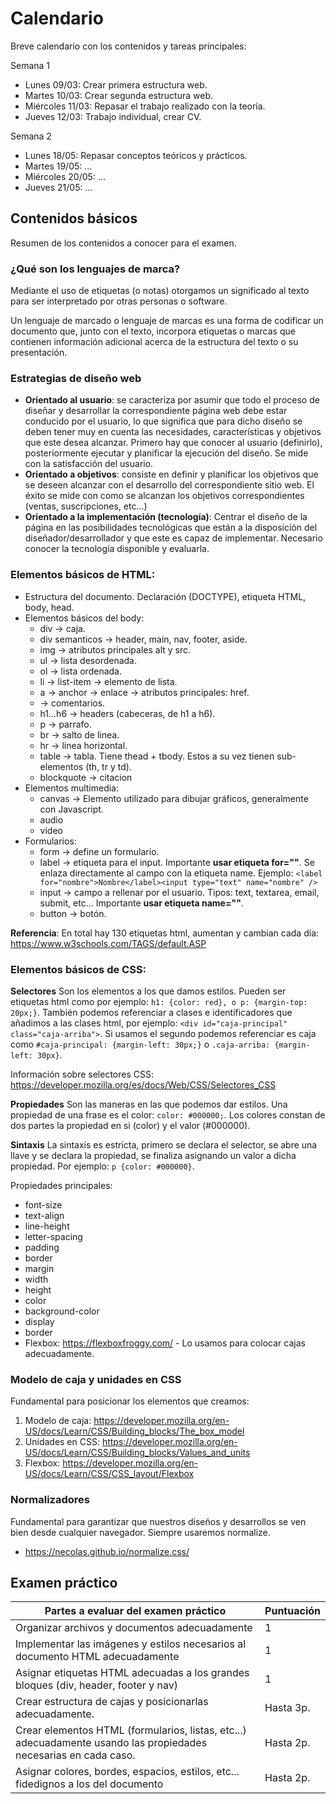 # Calendario

Breve calendario con los contenidos y tareas principales:

Semana 1

-   Lunes 09/03: Crear primera estructura web.
-   Martes 10/03: Crear segunda estructura web.
-   Miércoles 11/03: Repasar el trabajo realizado con la teoría.
-   Jueves 12/03: Trabajo individual, crear CV.

Semana 2

-   Lunes 18/05: Repasar conceptos teóricos y prácticos.
-   Martes 19/05: ...
-   Miércoles 20/05: ...
-   Jueves 21/05: ...

## Contenidos básicos

Resumen de los contenidos a conocer para el examen.

### ¿Qué son los lenguajes de marca?

Mediante el uso de etiquetas (o notas) otorgamos un significado al texto para ser interpretado por otras personas o software.

Un lenguaje de marcado o lenguaje de marcas es una forma de codificar un documento que, junto con el texto, incorpora etiquetas o marcas que contienen información adicional acerca de la estructura del texto o su presentación.

### Estrategias de diseño web

-   **Orientado al usuario**: se caracteriza por asumir que todo el proceso de diseñar y desarrollar la correspondiente página web debe estar conducido por el usuario, lo que significa que para dicho diseño se deben tener muy en cuenta las necesidades, características y objetivos que este desea alcanzar. Primero hay que conocer al usuario (definirlo), posteriormente ejecutar y planificar la ejecución del diseño. Se mide con la satisfacción del usuario.
-   **Orientado a objetivos**: consiste en definir y planificar los objetivos que se deseen alcanzar con el desarrollo del correspondiente sitio web. El éxito se mide con como se alcanzan los objetivos correspondientes (ventas, suscripciones, etc...)
-   **Orientado a la implementación (tecnología)**: Centrar el diseño de la página en las posibilidades tecnológicas que están a la disposición del diseñador/desarrollador y que este es capaz de implementar. Necesario conocer la tecnología disponible y evaluarla.

### Elementos básicos de HTML:

-   Estructura del documento. Declaración (DOCTYPE), etiqueta HTML, body, head.
-   Elementos básicos del body:
    -   div -> caja.
    -   div semanticos -> header, main, nav, footer, aside.
    -   img -> atributos principales alt y src.
    -   ul -> lista desordenada.
    -   ol -> lista ordenada.
    -   li -> list-item -> elemento de lista.
    -   a -> anchor -> enlace -> atributos principales: href.
    -   **<!--...-->** -> comentarios.
    -   h1...h6 -> headers (cabeceras, de h1 a h6).
    -   p -> parrafo.
    -   br -> salto de linea.
    -   hr -> linea horizontal.
    -   table -> tabla. Tiene thead + tbody. Estos a su vez tienen sub-elementos (th, tr y td).
    -   blockquote -> citacion
-   Elementos multimedia:
    -   canvas -> Elemento utilizado para dibujar gráficos, generalmente con Javascript.
    -   audio
    -   video
-   Formularios:
    -   form -> define un formulario.
    -   label -> etiqueta para el input. Importante **usar etiqueta for=""**. Se enlaza directamente al campo con la etiqueta name. Ejemplo: `<label for="nombre">Nombre</label><input type="text" name="nombre" />`
    -   input -> campo a rellenar por el usuario. Tipos: text, textarea, email, submit, etc... Importante **usar etiqueta name=""**.
    -   button -> botón.

**Referencia**: En total hay 130 etiquetas html, aumentan y cambian cada día: https://www.w3schools.com/TAGS/default.ASP

### Elementos básicos de CSS:

**Selectores**
Son los elementos a los que damos estilos. Pueden ser etiquetas html como por ejemplo: `h1: {color: red}, o p: {margin-top: 20px;}`. También podemos referenciar a clases e identificadores que añadimos a las clases html, por ejemplo: `<div id="caja-principal" class="caja-arriba">`. Si usamos el segundo podemos referenciar es caja como `#caja-principal: {margin-left: 30px;}` o `.caja-arriba: {margin-left: 30px}`.

Información sobre selectores CSS: https://developer.mozilla.org/es/docs/Web/CSS/Selectores_CSS

**Propiedades**
Son las maneras en las que podemos dar estilos. Una propiedad de una frase es el color: `color: #000000;`. Los colores constan de dos partes la propiedad en si (color) y el valor (#000000).

**Sintaxis**
La sintaxis es estricta, primero se declara el selector, se abre una llave y se declara la propiedad, se finaliza asignando un valor a dicha propiedad. Por ejemplo: `p {color: #000000}`.

Propiedades principales:

-   font-size
-   text-align
-   line-height
-   letter-spacing
-   padding
-   border
-   margin
-   width
-   height
-   color
-   background-color
-   display
-   border
-   Flexbox: https://flexboxfroggy.com/ - Lo usamos para colocar cajas adecuadamente.

### Modelo de caja y unidades en CSS

Fundamental para posicionar los elementos que creamos:

1. Modelo de caja: https://developer.mozilla.org/en-US/docs/Learn/CSS/Building_blocks/The_box_model
2. Unidades en CSS: https://developer.mozilla.org/en-US/docs/Learn/CSS/Building_blocks/Values_and_units
3. Flexbox: https://developer.mozilla.org/en-US/docs/Learn/CSS/CSS_layout/Flexbox

### Normalizadores

Fundamental para garantizar que nuestros diseños y desarrollos se ven bien desde cualquier navegador. Siempre usaremos normalize.

-   https://necolas.github.io/normalize.css/

## Examen práctico

| Partes a evaluar del examen práctico                                                                             | Puntuación |
| ---------------------------------------------------------------------------------------------------------------- | ---------- |
| Organizar archivos y documentos adecuadamente                                                                    | 1          |
| Implementar las imágenes y estilos necesarios al documento HTML adecuadamente                                    | 1          |
| Asignar etiquetas HTML adecuadas a los grandes bloques (div, header, footer y nav)                               | 1          |
| Crear estructura de cajas y posicionarlas adecuadamente.                                                         | Hasta 3p.  |
| Crear elementos HTML (formularios, listas, etc...) adecuadamente usando las propiedades necesarias en cada caso. | Hasta 2p.  |
| Asignar colores, bordes, espacios, estilos, etc... fidedignos a los del documento                                | Hasta 2p.  |
